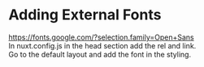 # Adding External Fonts
https://fonts.google.com/?selection.family=Open+Sans  
In nuxt.config.js in the head section add the rel and link.  
Go to the default layout and add the font in the styling.  

